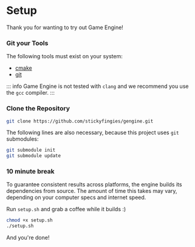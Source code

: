 # Setup

Thank you for wanting to try out Game Engine!

### Git your Tools

The following tools must exist on your system:
- [cmake](https://cmake.org/download/)
- [git](https://git-scm.com/downloads)

::: info
Game Engine is not tested with `clang` and we recommend you use the `gcc` compiler.
:::

### Clone the Repository

```sh
git clone https://github.com/stickyfingies/gengine.git
```

The following lines are also necessary, because this project uses `git` submodules:


```sh
git submodule init
git submodule update
```

### 10 minute break

To guarantee consistent results across platforms, the engine builds its dependencies from source.  The amount of time this takes may vary, depending on your computer specs and internet speed.

Run `setup.sh` and grab a coffee while it builds :)

```sh
chmod +x setup.sh
./setup.sh
```

And you're done!